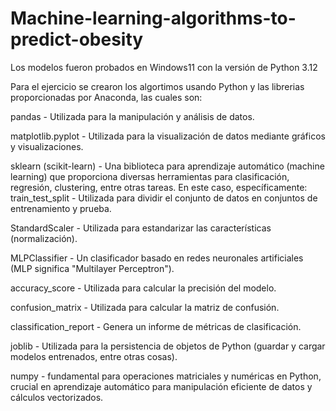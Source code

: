 # Machine-learning-algorithms-to-predict-obesity

Los modelos fueron probados en Windows11 con la versión de Python 3.12

Para el ejercicio se crearon los algortimos usando Python y las librerias proporcionadas por Anaconda, las cuales son:

pandas - Utilizada para la manipulación y análisis de datos.

matplotlib.pyplot - Utilizada para la visualización de datos mediante gráficos y visualizaciones.

sklearn (scikit-learn) - Una biblioteca para aprendizaje automático (machine learning) que proporciona diversas herramientas para clasificación, regresión, clustering, entre otras tareas. En este caso, específicamente:
train_test_split - Utilizada para dividir el conjunto de datos en conjuntos de entrenamiento y prueba.

StandardScaler - Utilizada para estandarizar las características (normalización).

MLPClassifier - Un clasificador basado en redes neuronales artificiales (MLP significa "Multilayer Perceptron").

accuracy_score - Utilizada para calcular la precisión del modelo.

confusion_matrix - Utilizada para calcular la matriz de confusión.

classification_report - Genera un informe de métricas de clasificación.

joblib - Utilizada para la persistencia de objetos de Python (guardar y cargar modelos entrenados, entre otras cosas).

numpy - fundamental para operaciones matriciales y numéricas en Python, crucial en aprendizaje automático para manipulación eficiente de datos y cálculos vectorizados.
